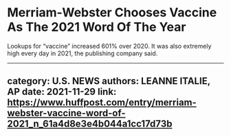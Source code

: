 # Merriam-Webster Chooses Vaccine As The 2021 Word Of The Year

Lookups for “vaccine” increased 601% over 2020. It was also extremely high every day in 2021, the publishing company said.

---
category: U.S. NEWS
authors: LEANNE ITALIE, AP
date: 2021-11-29
link: https://www.huffpost.com/entry/merriam-webster-vaccine-word-of-2021_n_61a4d8e3e4b044a1cc17d73b
---
